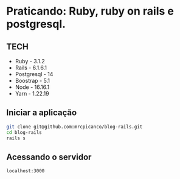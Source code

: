 # Praticando: Ruby, ruby on rails e postgresql.
## TECH
- Ruby - 3.1.2
- Rails - 6.1.6.1
- Postgresql - 14
- Boostrap - 5.1
- Node - 16.16.1
- Yarn - 1.22.19


## Iniciar a aplicação

```sh
git clone git@github.com:mrcpicanco/blog-rails.git
cd blog-rails
rails s
```

## Acessando o servidor

```sh
localhost:3000
```